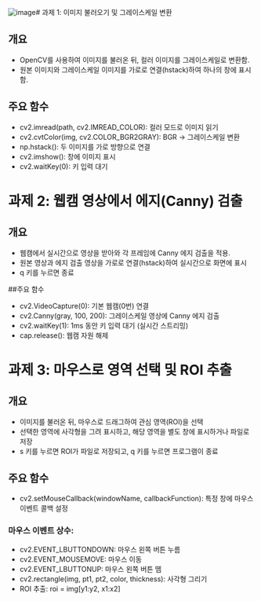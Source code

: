 ![image](https://github.com/user-attachments/assets/b094b287-5433-4de5-a348-82561221efbf)# 과제 1: 이미지 불러오기 및 그레이스케일 변환

## 개요 
- OpenCV를 사용하여 이미지를 불러온 뒤, 컬러 이미지를 그레이스케일로 변환함.
- 원본 이미지와 그레이스케일 이미지를 가로로 연결(hstack)하여 하나의 창에 표시함.

## 주요 함수
- cv2.imread(path, cv2.IMREAD_COLOR): 컬러 모드로 이미지 읽기
- cv2.cvtColor(img, cv2.COLOR_BGR2GRAY): BGR → 그레이스케일 변환
- np.hstack(): 두 이미지를 가로 방향으로 연결
- cv2.imshow(): 창에 이미지 표시
- cv2.waitKey(0): 키 입력 대기



# 과제 2: 웹캠 영상에서 에지(Canny) 검출
## 개요
- 웹캠에서 실시간으로 영상을 받아와 각 프레임에 Canny 에지 검출을 적용.
- 원본 영상과 에지 검출 영상을 가로로 연결(hstack)하여 실시간으로 화면에 표시
- q 키를 누르면 종료

##주요 함수
- cv2.VideoCapture(0): 기본 웹캠(0번) 연결
- cv2.Canny(gray, 100, 200): 그레이스케일 영상에 Canny 에지 검출
- cv2.waitKey(1): 1ms 동안 키 입력 대기 (실시간 스트리밍)
- cap.release(): 웹캠 자원 해제

# 과제 3: 마우스로 영역 선택 및 ROI 추출

## 개요
- 이미지를 불러온 뒤, 마우스로 드래그하여 관심 영역(ROI)을 선택
- 선택한 영역에 사각형을 그려 표시하고, 해당 영역을 별도 창에 표시하거나 파일로 저장
- s 키를 누르면 ROI가 파일로 저장되고, q 키를 누르면 프로그램이 종료

## 주요 함수
- cv2.setMouseCallback(windowName, callbackFunction): 특정 창에 마우스 이벤트 콜백 설정
### 마우스 이벤트 상수:
- cv2.EVENT_LBUTTONDOWN: 마우스 왼쪽 버튼 누름
- cv2.EVENT_MOUSEMOVE: 마우스 이동
- cv2.EVENT_LBUTTONUP: 마우스 왼쪽 버튼 뗌
- cv2.rectangle(img, pt1, pt2, color, thickness): 사각형 그리기
- ROI 추출: roi = img[y1:y2, x1:x2]

